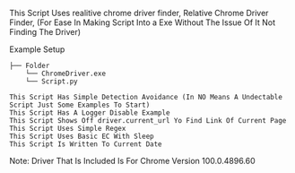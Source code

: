This Script Uses realitive chrome driver finder, Relative Chrome Driver Finder, (For Ease In Making Script Into a Exe Without The Issue Of It Not Finding The Driver) 

Example Setup 
```
├── Folder
    └── ChromeDriver.exe
    └── Script.py
```
```
This Script Has Simple Detection Avoidance (In NO Means A Undectable Script Just Some Examples To Start)
This Script Has A Logger Disable Example
This Script Shows Off driver.current_url Yo Find Link Of Current Page
This Script Uses Simple Regex
This Script Uses Basic EC With Sleep
This Script Is Written To Current Date
```
Note:
Driver That Is Included Is For Chrome Version 100.0.4896.60
